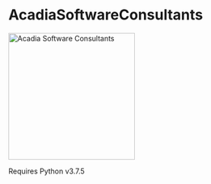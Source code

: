# AcadiaSoftwareConsultants

<img src="https://raw.githubusercontent.com/Synergy8310/AcadiaSoftwareConsultants/master/Logo/Logo_Draft5.png?token=AHT6IBXDVULVIMZOKWP22YK52ERIM" alt="Acadia Software Consultants" width="250" height="250">

Requires Python v3.7.5